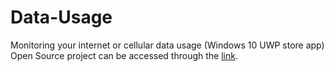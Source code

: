 # Data-Usage

Monitoring your internet or cellular data usage (Windows 10 UWP store app)
Open Source project can be accessed through the [link](https://github.com/Borjianamin98/Data-Usage).
